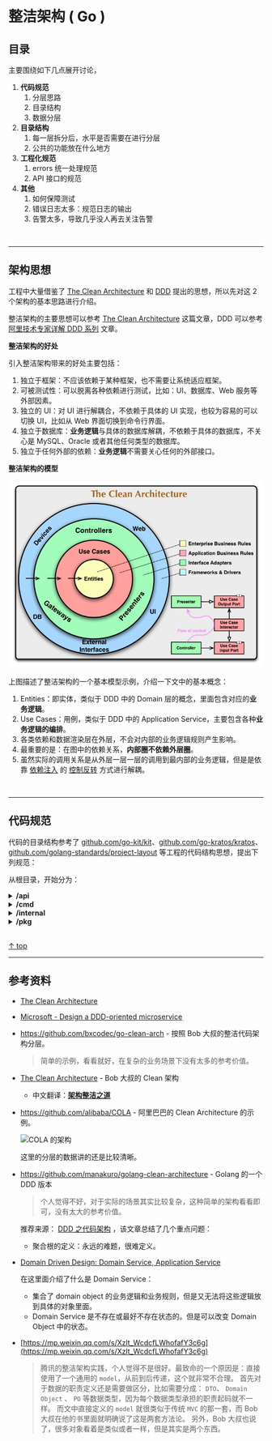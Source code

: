 # 整洁架构 ( Go )

## <a id="contents">目录</a>

主要围绕如下几点展开讨论，

1.  **代码规范**
    1.  分层思路
    2.  目录结构
    3.  数据分层
2.  **目录结构**
    1.  每一层拆分后，水平是否需要在进行分层
    2.  公共的功能放在什么地方
3.  **工程化规范**
    1.  errors 统一处理规范
    2.  API 接口的规范
4.  **其他**
    1.  如何保障测试
    2.  错误日志太多：规范日志的输出
    3.  告警太多，导致几乎没人再去关注告警


<br /><hr />

## 架构思想

工程中大量借鉴了 [The Clean Architecture](https://blog.cleancoder.com/uncle-bob/2012/08/13/the-clean-architecture.html) 和 [DDD](https://en.wikipedia.org/wiki/Domain-driven_design) 提出的思想，所以先对这 2 个架构的基本思路进行介绍。

整洁架构的主要思想可以参考 [The Clean Architecture](https://blog.cleancoder.com/uncle-bob/2012/08/13/the-clean-architecture.html) 这篇文章，DDD 可以参考 [阿里技术专家详解 DDD 系列](https://zhuanlan.zhihu.com/p/366395817) 文章。


**整洁架构的好处**

引入整洁架构带来的好处主要包括：

1. 独立于框架：不应该依赖于某种框架，也不需要让系统适应框架。
2. 可被测试性：可以脱离各种依赖进行测试，比如：UI、数据库、Web 服务等外部因素。
3. 独立的 UI：对 UI 进行解耦合，不依赖于具体的 UI 实现，也较为容易的可以切换 UI，比如从 Web 界面切换到命令行界面。
4. 独立于数据库：**业务逻辑**与具体的数据库解耦，不依赖于具体的数据库，不关心是 MySQL、Oracle 或者其他任何类型的数据库。
5. 独立于任何外部的依赖：**业务逻辑**不需要关心任何的外部接口。

**整洁架构的模型**

![](./assets/the_clean_arch.png)

上图描述了整洁架构的一个基本模型示例，介绍一下文中的基本概念：

1. Entities：即实体，类似于 DDD 中的 Domain 层的概念，里面包含对应的**业务逻辑**。
2. Use Cases：用例，类似于 DDD 中的 Application Service，主要包含各种**业务逻辑的编排**。
3. 各类依赖和数据渲染层在外层，不会对内部的业务逻辑规则产生影响。
4. 最重要的是：在图中的依赖关系，**内部圈不依赖外层圈**。
5. 虽然实际的调用关系是从外层一层一层的调用到最内部的业务逻辑，但是是依靠 [依赖注入](https://zh.wikipedia.org/wiki/%E4%BE%9D%E8%B5%96%E6%B3%A8%E5%85%A5) 的 [控制反转](https://zh.wikipedia.org/zh-hans/%E6%8E%A7%E5%88%B6%E5%8F%8D%E8%BD%AC) 方式进行解耦。


<br /><hr />

## 代码规范

代码的目录结构参考了 [github.com/go-kit/kit](https://github.com/go-kit/kit)、[github.com/go-kratos/kratos](https://github.com/go-kratos/kratos)、[github.com/golang-standards/project-layout](https://github.com/golang-standards/project-layout) 等工程的代码结构思想，提出下列规范：


从根目录，开始分为：

<details>

<summary> <b> /api </b> </summary> <br />

**职责**

- 定义接口协议 DTO 结构体。可以引入 `protobuf` 来定义协议结构体。
- 路由注册
- 请求/响应序列化和反序列化

**如何测试**

- 使用 [httptest](https://pkg.go.dev/net/http/httptest) 模拟 http server ， 然后请求接口。

**测试关注点**

- HTTP 请求和响应的序列化是否符合预期

</details>


<details>

<summary> <b>/cmd</b> </summary> <br />

**职责**

- `main.go` 及 `func main()`
- `func main` 函数中，做服务的初始化、依赖注入。这里会有两个问题：
  - 导致 main 方法可能特别长。[go-kit FAQ - Dependency Injection — Why is func main always so big?](https://gokit.io/faq/#dependency-injection-mdash-why-is-func-main-always-so-big) 这篇文章有解释。
    - 需要在 main 函数中管理所有依赖的生命周期。
    - 要用**显示的**方式将依赖注入。
  - 每次依赖注入都会非常麻烦。可以借用 [wire](https://pkg.go.dev/github.com/google/wire) 工具生成依赖注入的代码。

**如何测试**

不做测试。

</details>


<details>

<summary> <b>/internal</b> </summary> <br />

强制增加 `/internal` package，防止其他工程随意引用。

- 可以避免循环引用的问题。
- 规范调用关系，如果不是我们自己服务的调用的话，那么就应该使用 rpc 的调用方式。

<br />

在这下面会存在如下目录，

<details>

<summary> /internal/server </summary> <br />

HTTP Server, gRPC Server 的定义。在这里面主要是对 Server 的生命周期进行管理，这也是很多微服务框架的主要工作之一。比如，对 HTTP Server 的优雅退出进行管理。


**职责**

- 创建 HTTP Server，**管理 HTTP Server 的生命周期**，包括优雅退出的策略。 ( **重点** )
- ( 类似于 gRPC ) 使用 Register 的方式将 Server 注入到 /api 中，绑定 Server 与 http router 的关系。


**测试** 

暂时不需要测试。


</details>


<details>

<summary> /internal/service </summary> <br />


**调用关系**

service层 —> usecase层 中的 Usercase。

**主要职责**

- **重点：参数转换**，并做简单的参数校验。
- 做业务数据的渲染。 ( 由于没有 BFF，所以将 BFF 的功能放到这一层做，但是会导致这一层的代码膨胀 )


</details>


<details>

<summary> /internal/domain </summary> <br />

保存 domain 级别的对象，其中包含：`domain object` 、 `value object` 、 `domain service` 。 按照 DDD 中的思想，Domain Object 里面包含各自负责领域的业务逻辑。

**这一层是业务的核心层级。**

这一层按照现在的分层模式，非常独立，不会向上依赖，也不会向下依赖。

这一层的对象是 `Domain Object`，需要与 `PO (Persistence Object)` 或者叫 `Data Object` 区分。

`Domain Object` 是带有对应的业务逻辑，
`PO` 只是做个表的简单映射，如果是使用 ORM 工具的话，那么就对应 ORM 映射的对象。

在这一层下面，可以按照业务的子域创建各自的 package。比如：

- /internal/domain/user
- /internal/domain/booking

**职责**

- 各自领域具体的业务逻辑。
- 使用充血模式。

如何更好的设计领域对象 ( Domain Object ) 强烈推荐参考：

- [ddd的战术篇: application service, domain service, infrastructure service](https://blog.csdn.net/abchywabc/article/details/79362975)
- [阿里技术专家详解 DDD 系列 第五讲：聊聊如何避免写流水账代码](https://zhuanlan.zhihu.com/p/366395817)

- **不包含**

UI 渲染；数据库或 RPC 框架的具体实现。


**测试**

- repo 的依赖，由于是 interface 注入，所以直接 mock 的方式。 ( 后续会引入 Go 官方的 [gomock](https://pkg.go.dev/github.com/golang/mock/gomock) )
-   测试重点为业务逻辑是否符合预期。

**难点**

这一层的难点是，如何定义各种各样的 `Domain Object`、`Domain Service`。

</details>


<details>

<summary> /internal/usecase </summary> <br />

Use Cases，即 DDD 中的 `Application Service`，它主要的作用是对 domain 业务的**编排**。

若有必要，也可以在该 package 下面定义 `子 Usecase`。


</details>


<details>

<summary> /internal/repo </summary> <br />

**职责** 

各种数据依赖的具体实现，包括 DB、RPC、缓存等。这里面存放 PO 数据，这些数据就是 **简单的表映射**。

这里的对象使用 `失血模型` 或者 `贫血模型`。

</details>


</details>


<details>

<summary> <b>/pkg</b> </summary> <br />

里面定义可以共享出去的工具。由于是可以直接让别人用，这里面的 package 当作基础依赖库使用。既然又是基础依赖库，它里面尽可能的不包含第三方依赖。

</details>


<br /> 

[↑ top](#contents)

<hr />

## 参考资料

- [The Clean Architecture](https://blog.cleancoder.com/uncle-bob/2012/08/13/the-clean-architecture.html)

- [Microsoft - Design a DDD-oriented microservice](https://docs.microsoft.com/en-us/dotnet/architecture/microservices/microservice-ddd-cqrs-patterns/ddd-oriented-microservice)

- https://github.com/bxcodec/go-clean-arch - 按照 Bob 大叔的整洁代码架构分层。

    > 简单的示例，看看就好，在复杂的业务场景下没有太多的参考价值。

- [The Clean Architecture](https://blog.cleancoder.com/uncle-bob/2012/08/13/the-clean-architecture.html) - Bob 大叔的 Clean 架构

    - 中文翻译：**[架构整洁之道](https://www.cnblogs.com/yjf512/archive/2012/09/10/2678313.html)**

- https://github.com/alibaba/COLA - 阿里巴巴的 Clean Architecture 的示例。

    ![COLA 的架构](https://camo.githubusercontent.com/9541f7afd632322da151e2555d2529e254b18eadefadb86b9d743953a35298ce/68747470733a2f2f696d672d626c6f672e6373646e696d672e636e2f32303230313230393138323933343833382e706e67)

    这里的分层的数据讲的还是比较清晰。

- https://github.com/manakuro/golang-clean-architecture - Golang 的一个 DDD 版本

    > 个人觉得不好，对于实际的场景其实比较复杂，这种简单的架构看看即可，没有太大的参考价值。

    推荐来源： [DDD 之代码架构](https://www.yasinshaw.com/articles/112) ，该文章总结了几个重点问题：

    - 聚合根的定义：永远的难题，很难定义。

- [Domain Driven Design: Domain Service, Application Service](https://stackoverflow.com/questions/2268699/domain-driven-design-domain-service-application-service)

    在这里面介绍了什么是 Domain Service：

    - 集合了 domain object 的业务逻辑和业务规则，但是又无法将这些逻辑放到具体的对象里面。
    - Domain Service 是不存在或最好不存在状态的。但是可以改变 Domain Object 中的状态。

- [https://mp.weixin.qq.com/s/Xzlt_WcdcfLWhofafY3c6g](https://mp.weixin.qq.com/s/Xzlt_WcdcfLWhofafY3c6g)

    > 腾讯的整洁架构实践，个人觉得不是很好。最致命的一个原因是：直接使用了一个通用的 `model`，从前到后传递，这个就非常不合理。
    > 首先对于数据的职责定义还是需要做区分，比如需要分成： `DTO`、 `Domain Object` 、 `PO` 等数据类型，因为每个数据类型承担的职责起码就不一样。
    > 而文中直接定义的 `model` 就很类似于传统 `MVC` 的那一套，而 Bob 大叔在他的书里面就明确说了这是两套方法论。
    > 另外，Bob 大叔也说了，很多对象看着是类似或者一样，但是其实是两个东西。
